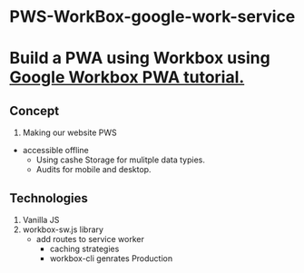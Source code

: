 # PWS-WorkBox-google-work-service
# Build a PWA using Workbox using [Google Workbox PWA tutorial. ](https://codelabs.developers.google.com/codelabs/workbox-lab/#0)



## Concept 
1. Making our website PWS 
  - accessible offline
    - Using cashe Storage for mulitple data typies.
     - Audits for mobile and desktop.

## Technologies 
1. Vanilla JS
2. workbox-sw.js library
   - add routes to service worker
     - caching strategies
      - workbox-cli genrates Production

